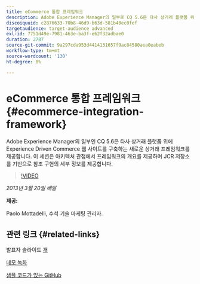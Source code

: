 ```yaml
---
title: eCommerce 통합 프레임워크
description: Adobe Experience Manager의 일부로 CQ 5.6은 타사 상거래 플랫폼 위에 Experience Driven Commerce 웹 사이트를 구축할 수 있는 새로운 Commerce 프레임워크를 제공합니다. 이 세션은 아키텍처 관점에서 프레임워크의 개요를 제공하며 JCR 저장소를 기반으로 참조 구현에 대한 몇 가지 세부 정보를 제공합니다.
discoiquuid: c2876633-70b8-46d9-b63d-581b40ec0fef
targetaudience: target-audience advanced
exl-id: 7751d49e-7981-463e-ba3f-e62f32adbae0
duration: 2787
source-git-commit: 9a297cda953d4414131657f9ac84580aea0eabeb
workflow-type: tm+mt
source-wordcount: '130'
ht-degree: 0%

---
```


# eCommerce 통합 프레임워크 {#ecommerce-integration-framework}

Adobe Experience Manager의 일부인 CQ 5.6은 타사 상거래 플랫폼 위에 Experience Driven Commerce 웹 사이트를 구축하는 새로운 상거래 프레임워크를 제공합니다. 이 세션은 아키텍처 관점에서 프레임워크의 개요를 제공하며 JCR 저장소를 기반으로 참조 구현의 세부 정보를 제공합니다.

>[!VIDEO](https://video.tv.adobe.com/v/19577/?quality=9)

*2013년 3월 20일 배달*

**제공:**

Paolo Mottadelli, 수석 기술 마케팅 관리자.

## 관련 링크 {#related-links}

발표자 슬라이드 [개](https://www.slideshare.net/paolomoz/aem-cq-ecommerce-framework)

[데모 녹화](https://vimeo.com/62251523)

[샘플 코드가 있는 GitHub](https://github.com/paolomoz/cq-commerce-impl-sample)
